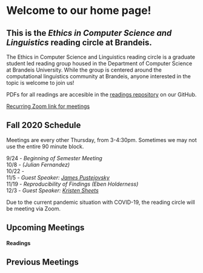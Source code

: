# Welcome to our home page!
## This is the *Ethics in Computer Science and Linguistics* reading circle at Brandeis.  
The Ethics in Computer Science and Linguistics reading circle is a graduate student led reading group housed in the Department of Computer Science at Brandeis University. While the group is centered around the computational linguistics community at Brandeis, anyone interested in the topic is welcome to join us!

PDFs for all readings are accesible in the [readings repository](https://github.com/ethicsatbrandeis/readings) on our GitHub.

[Recurring Zoom link for meetings](https://brandeis.zoom.us/j/96622130773)

## Fall 2020 Schedule
Meetings are every other Thursday, from 3-4:30pm. Sometimes we may not use the entire 90 minute block. 

9/24 - *Beginning of Semester Meeting* <br>
10/8 - *(Julian Fernandez)* <br>
10/22 - <br>
11/5 - *Guest Speaker: [James Pustejovsky](http://jamespusto.com/)*<br>
11/19 - *Reproducibility of Findings (Eben Holderness)* <br>
12/3 - *Guest Speaker: [Kristen Sheets](https://sheetskristen.github.io/)* <br>

Due to the current pandemic situation with COVID-19, the reading circle will be meeting via Zoom.

## Upcoming Meetings

#### Readings

## Previous Meetings
